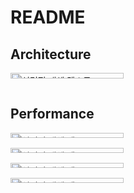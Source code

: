 # README

## Architecture

<div style="display: grid; grid-template-columns: 1fr; grid-gap: 10px;">
  <img src="https://github.com/user-attachments/assets/fab58319-edab-408f-a3ad-5f409f042551" alt="설명적 대체 텍스트" style="width: 60%; height: auto;">
</div>

## Performance

<div style="display: grid; grid-template-columns: 1fr; grid-gap: 10px;">
  <img src="https://github.com/user-attachments/assets/0e18a6db-a2f5-4a8d-b5b3-005673f90466" alt="설명적 대체 텍스트" style="width: 60%; height: auto;">
</div>


<div style="display: grid; grid-template-columns: 1fr; grid-gap: 10px;">
  <img src="https://github.com/user-attachments/assets/624be104-1243-49da-80ee-9a32a51f6692" alt="설명적 대체 텍스트" style="width: 60%; height: auto;">
</div>


<div style="display: grid; grid-template-columns: 1fr; grid-gap: 10px;">
  <img src="https://github.com/user-attachments/assets/a63dcbbe-c520-46a4-b17f-12e6042d419d" alt="설명적 대체 텍스트" style="width: 60%; height: auto;">
</div>


<div style="display: grid; grid-template-columns: 1fr; grid-gap: 10px;">
  <img src="https://github.com/user-attachments/assets/78471882-8def-4dba-a5cc-c52d8d6092bd" alt="설명적 대체 텍스트" style="width: 60%; height: auto;">
</div>
